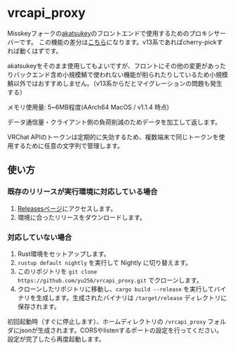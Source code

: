 # vrcapi_proxy

Misskeyフォークの[akatsukey](https://github.com/yu256/akatsukey)のフロントエンドで使用するためのプロキシサーバーです。
この機能の差分は[こちら](https://github.com/yu256/akatsukey/commits/vrcapi)になります。v13系であればcherry-pickすれば動くはずです。

akatsukeyをそのまま使用してもよいですが、フロントにその他の変更があったりバックエンド含め小規模鯖で使われない機能が削られたりしているため小規模鯖以外ではおすすめしません。（v13系からだとマイグレーションの問題も発生する）

メモリ使用量: 5~6MB程度(AArch64 MacOS / v1.1.4 時点)

データ通信量・クライアント側の負荷削減のためデータを加工して返します。

VRChat APIのトークンは定期的に失効するため、複数端末で同じトークンを使用するために任意の文字列で管理します。

## 使い方

### 既存のリリースが実行環境に対応している場合

1. [Releasesページ](https://github.com/yu256/vrcapi_proxy/releases)にアクセスします。
2. 環境に合ったリリースをダウンロードします。

### 対応していない場合

1. Rust環境をセットアップします。
2. `rustup default nightly` を実行して Nightly に切り替えます。
3. このリポジトリを `git clone https://github.com/yu256/vrcapi_proxy.git` でクローンします。
4. クローンしたリポジトリに移動し、`cargo build --release` を実行してバイナリを生成します。生成されたバイナリは `/target/release` ディレクトリに保存されます。

初回起動時（すぐに停止します）、ホームディレクトリの `/vrcapi_proxy` フォルダにjsonが生成されます。CORSやlistenするポートの設定を行ってください。設定が完了したら再度起動します。
